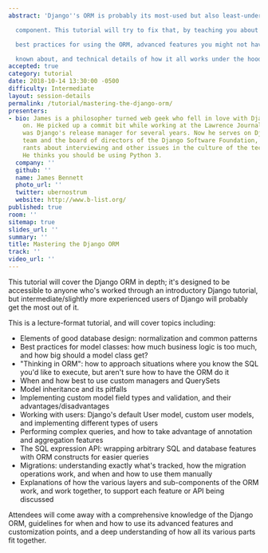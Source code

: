 ```yaml
---
abstract: 'Django''s ORM is probably its most-used but also least-understood

  component. This tutorial will try to fix that, by teaching you about

  best practices for using the ORM, advanced features you might not have

  known about, and technical details of how it all works under the hood.'
accepted: true
category: tutorial
date: 2018-10-14 13:30:00 -0500
difficulty: Intermediate
layout: session-details
permalink: /tutorial/mastering-the-django-orm/
presenters:
- bio: James is a philosopher turned web geek who fell in love with Django very early
    on. He picked up a commit bit while working at the Lawrence Journal-World and
    was Django's release manager for several years. Now he serves on Django's security
    team and the board of directors of the Django Software Foundation, and occasionally
    rants about interviewing and other issues in the culture of the tech community.
    He thinks you should be using Python 3.
  company: ''
  github: ''
  name: James Bennett
  photo_url: ''
  twitter: ubernostrum
  website: http://www.b-list.org/
published: true
room: ''
sitemap: true
slides_url: ''
summary: ''
title: Mastering the Django ORM
track: ''
video_url: ''
---
```


This tutorial will cover the Django ORM in depth; it's designed to be
accessible to anyone who's worked through an introductory Django
tutorial, but intermediate/slightly more experienced users of Django
will probably get the most out of it.

This is a lecture-format tutorial, and will cover topics including:

* Elements of good database design: normalization and common patterns
* Best practices for model classes: how much business logic is too
  much, and how big should a model class get?
* "Thinking in ORM": how to approach situations where you know the SQL
  you'd like to execute, but aren't sure how to have the ORM do it
* When and how best to use custom managers and QuerySets
* Model inheritance and its pitfalls
* Implementing custom model field types and validation, and their
  advantages/disadvantages
* Working with users: Django's default User model, custom user models,
  and implementing different types of users
* Performing complex queries, and how to take advantage of annotation
  and aggregation features
* The SQL expression API: wrapping arbitrary SQL and database features
  with ORM constructs for easier queries
* Migrations: understanding exactly what's tracked, how the migration
  operations work, and when and how to use them manually
* Explanations of how the various layers and sub-components of the ORM
  work, and work together, to support each feature or API being
  discussed

Attendees will come away with a comprehensive knowledge of the Django
ORM, guidelines for when and how to use its advanced features and
customization points, and a deep understanding of how all its various
parts fit together.
